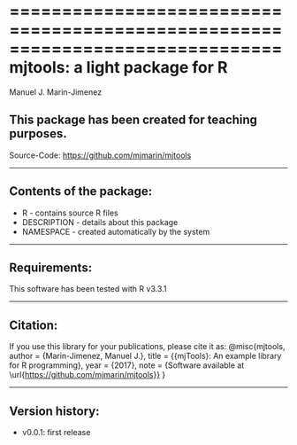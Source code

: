 ==============================================================================
mjtools: a light package for R
==============================================================================
Manuel J. Marin-Jimenez

This package has been created for teaching purposes.
--------------------------------------------------------------------------------

   Source-Code:   https://github.com/mjmarin/mjtools

--------------------------------------------------------------------------------
Contents of the package:
--------------------------------------------------------------------------------
- R - contains source R files
- DESCRIPTION - details about this package
- NAMESPACE - created automatically by the system

--------------------------------------------------------------------------------
Requirements:
--------------------------------------------------------------------------------
This software has been tested with R v3.3.1

--------------------------------------------------------------------------------
Citation:
--------------------------------------------------------------------------------
If you use this library for your publications, please cite it as:
@misc{mjtools,
 author = {Marin-Jimenez, Manuel J.},
 title = {{mjTools}: An example library for R programming},
 year = {2017},
 note =   {Software available at \url{https://github.com/mjmarin/mjtools}}
}

--------------------------------------------------------------------------------
Version history:
--------------------------------------------------------------------------------
 - v0.0.1: first release